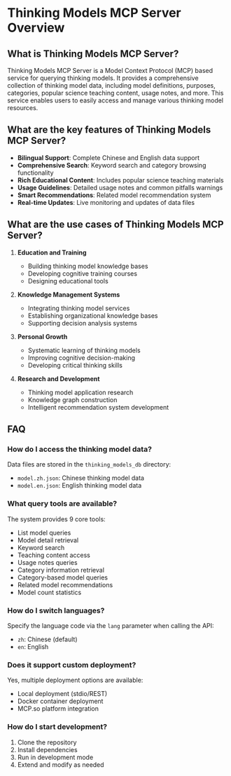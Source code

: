 # Thinking Models MCP Server Overview

## What is Thinking Models MCP Server?
Thinking Models MCP Server is a Model Context Protocol (MCP) based service for querying thinking models. It provides a comprehensive collection of thinking model data, including model definitions, purposes, categories, popular science teaching content, usage notes, and more. This service enables users to easily access and manage various thinking model resources.



## What are the key features of Thinking Models MCP Server?
- **Bilingual Support**: Complete Chinese and English data support
- **Comprehensive Search**: Keyword search and category browsing functionality
- **Rich Educational Content**: Includes popular science teaching materials
- **Usage Guidelines**: Detailed usage notes and common pitfalls warnings
- **Smart Recommendations**: Related model recommendation system
- **Real-time Updates**: Live monitoring and updates of data files

## What are the use cases of Thinking Models MCP Server?
1. **Education and Training**
   - Building thinking model knowledge bases
   - Developing cognitive training courses
   - Designing educational tools

2. **Knowledge Management Systems**
   - Integrating thinking model services
   - Establishing organizational knowledge bases
   - Supporting decision analysis systems

3. **Personal Growth**
   - Systematic learning of thinking models
   - Improving cognitive decision-making
   - Developing critical thinking skills

4. **Research and Development**
   - Thinking model application research
   - Knowledge graph construction
   - Intelligent recommendation system development

## FAQ

### How do I access the thinking model data?
Data files are stored in the `thinking_models_db` directory:
- `model.zh.json`: Chinese thinking model data
- `model.en.json`: English thinking model data

### What query tools are available?
The system provides 9 core tools:
- List model queries
- Model detail retrieval
- Keyword search
- Teaching content access
- Usage notes queries
- Category information retrieval
- Category-based model queries
- Related model recommendations
- Model count statistics

### How do I switch languages?
Specify the language code via the `lang` parameter when calling the API:
- `zh`: Chinese (default)
- `en`: English

### Does it support custom deployment?
Yes, multiple deployment options are available:
- Local deployment (stdio/REST)
- Docker container deployment
- MCP.so platform integration

### How do I start development?
1. Clone the repository
2. Install dependencies
3. Run in development mode
4. Extend and modify as needed
